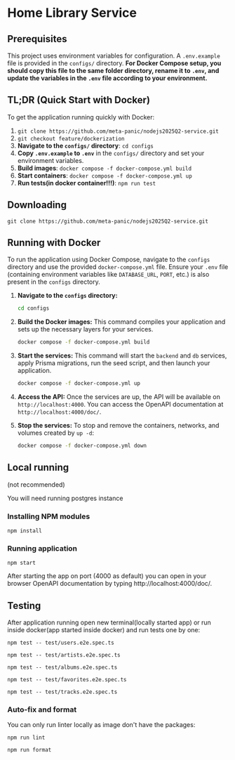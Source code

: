 # Home Library Service

## Prerequisites

This project uses environment variables for configuration. A `.env.example` file is provided in the `configs/` directory. **For Docker Compose setup, you should copy this file to the same folder directory, rename it to `.env`, and update the variables in the `.env` file according to your environment.**

## TL;DR (Quick Start with Docker)

To get the application running quickly with Docker:

1.  `git clone https://github.com/meta-panic/nodejs2025Q2-service.git`
2.  `git checkout feature/dockerization`
3.  **Navigate to the `configs/` directory**: `cd configs`
4.  **Copy `.env.example` to `.env`** in the `configs/` directory and set your environment variables.
5.  **Build images**: `docker compose -f docker-compose.yml build`
6.  **Start containers**: `docker compose -f docker-compose.yml up`
7.  **Run tests(in docker container!!!)**: `npm run test`

## Downloading

```
git clone https://github.com/meta-panic/nodejs2025Q2-service.git
```

## Running with Docker

To run the application using Docker Compose, navigate to the `configs` directory and use the provided `docker-compose.yml` file. Ensure your `.env` file (containing environment variables like `DATABASE_URL`, `PORT`, etc.) is also present in the `configs` directory.

1.  **Navigate to the `configs` directory:**
    ```bash
    cd configs
    ```

2.  **Build the Docker images:**
    This command compiles your application and sets up the necessary layers for your services.
    ```bash
    docker compose -f docker-compose.yml build
    ```

3.  **Start the services:**
    This command will start the `backend` and `db` services, apply Prisma migrations, run the seed script, and then launch your application.
    ```bash
    docker compose -f docker-compose.yml up
    ```
4.  **Access the API:**
    Once the services are up, the API will be available on `http://localhost:4000`. You can access the OpenAPI documentation at `http://localhost:4000/doc/`.

5.  **Stop the services:**
    To stop and remove the containers, networks, and volumes created by `up -d`:
    ```bash
    docker compose -f docker-compose.yml down
    ```

## Local running

(not recommended)

You will need running postgres instance

### Installing NPM modules

```
npm install
```

### Running application

```
npm start
```

After starting the app on port (4000 as default) you can open
in your browser OpenAPI documentation by typing http://localhost:4000/doc/.


## Testing

After application running open new terminal(locally started app) or run inside docker(app started inside docker) and run tests one by one:

```
npm test -- test/users.e2e.spec.ts
```

```
npm test -- test/artists.e2e.spec.ts
```

```
npm test -- test/albums.e2e.spec.ts
```

```
npm test -- test/favorites.e2e.spec.ts
```

```
npm test -- test/tracks.e2e.spec.ts
```


### Auto-fix and format

You can only run linter locally as image don't have the packages:

```
npm run lint
```

```
npm run format
```
